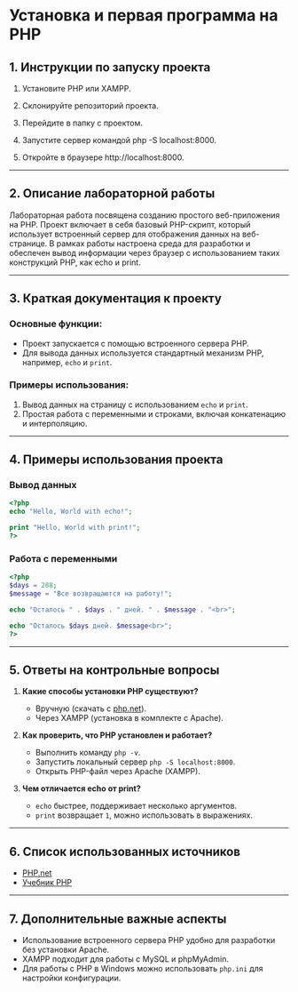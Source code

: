 # Установка и первая программа на PHP

## 1. Инструкции по запуску проекта

1. Установите PHP или XAMPP.

2. Склонируйте репозиторий проекта.

3. Перейдите в папку с проектом.

4. Запустите сервер командой php -S localhost:8000.

5. Откройте в браузере http://localhost:8000.

---

## 2. Описание лабораторной работы

Лабораторная работа посвящена созданию простого веб-приложения на PHP. Проект включает в себя базовый PHP-скрипт, который использует встроенный сервер для отображения данных на веб-странице. В рамках работы настроена среда для разработки и обеспечен вывод информации через браузер с использованием таких конструкций PHP, как echo и print.

---

## 3. Краткая документация к проекту

### Основные функции:
- Проект запускается с помощью встроенного сервера PHP.
- Для вывода данных используется стандартный механизм PHP, например, `echo` и `print`.

### Примеры использования:
1. Вывод данных на страницу с использованием `echo` и `print`.
2. Простая работа с переменными и строками, включая конкатенацию и интерполяцию.


---

## 4. Примеры использования проекта

### Вывод данных
```php
<?php
echo "Hello, World with echo!";

print "Hello, World with print!";
?>
```

### Работа с переменными
```php
<?php
$days = 288;
$message = "Все возвращаются на работу!";

echo "Осталось " . $days . " дней. " . $message . "<br>";

echo "Осталось $days дней. $message<br>";
?>
```

---

## 5. Ответы на контрольные вопросы

1. **Какие способы установки PHP существуют?**  
   - Вручную (скачать с [php.net](https://www.php.net/downloads)).
   - Через XAMPP (установка в комплекте с Apache).

2. **Как проверить, что PHP установлен и работает?**  
   - Выполнить команду `php -v`.
   - Запустить локальный сервер `php -S localhost:8000`.
   - Открыть PHP-файл через Apache (XAMPP).

3. **Чем отличается echo от print?**  
   - `echo` быстрее, поддерживает несколько аргументов.
   - `print` возвращает `1`, можно использовать в выражениях.

---

## 6. Список использованных источников
- [PHP.net](https://www.php.net/)
- [Учебник PHP](https://www.w3schools.com/php/)

---

## 7. Дополнительные важные аспекты
- Использование встроенного сервера PHP удобно для разработки без установки Apache.
- XAMPP подходит для работы с MySQL и phpMyAdmin.
- Для работы с PHP в Windows можно использовать `php.ini` для настройки конфигурации.

